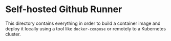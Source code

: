 # Self-hosted Github Runner

This directory contains everything in order to build a container image and deploy it locally using a tool like `docker-compose` or remotely to a Kubernetes cluster.